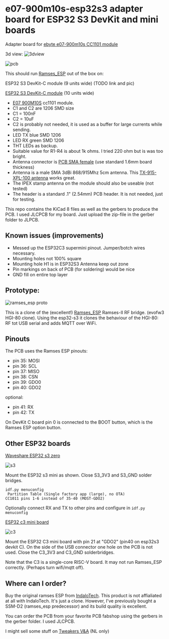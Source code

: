# e07-900m10s-esp32s3 adapter board for ESP32 S3 DevKit and mini boards
Adapter board for [ebyte e07-900m10s CC1101 module](https://www.ebyte.com/en/product-view-news.html?id=1567)

3d view:
![3dview](pics/3d.png)

![pcb](pics/pcb.png)

This should run [Ramses_ESP](https://github.com/IndaloTech/ramses_esp/) out of the box on:

ESP32 S3 DevKit-C module (9 units wide)
(TODO link and pic)

[ESP32 S3 DevKit-C module](https://nl.aliexpress.com/item/1005006387668474.html) (10 units wide)

 - [E07 900M10S](https://www.ebyte.com/en/product-view-news.html?id=1567) cc1101 module.
 - C1 and C2 are 1206 SMD size
 - C1 = 100nF
 - C2 = 10uF
 - C2 is probably not needed, it is used as a buffer for large currents while sending.
 - LED TX blue SMD 1206
 - LED RX green SMD 1206
 - THT LEDs as backup.
 - Suitable value for R1-R4 is about 1k ohms. I tried 220 ohm but is was too bright.
 - Antenna connector is [PCB SMA female](https://nl.aliexpress.com/item/1005005708712726.html) (use standard 1.6mm board thickness)
 - Antenna is a male SMA 3dBi 868/915Mhz 5cm antenna. This [TX-915-XPL-100 antenna](https://nl.aliexpress.com/item/1005004843392517.html) works great.
 - The IPEX stamp antenna on the module should also be useable (not tested)
 - The header is a standard .1" (2.54mm) PCB header. It is not needed, just for testing.


This repo contains the KiCad 8 files as well as the gerbers to produce the PCB.
I used JLCPCB for my board. Just upload the zip-file in the gerber folder to JLPCB.

## Known issues (improvements)
 - Messed up the ESP32C3 supermini pinout. Jumper/botch wires necessary.
 - Mounting holes not 100% square
 - Mounting hole H1 is in ESP32S3 Antenna keep out zone
 - Pin markings on back of PCB (for soldering) would be nice
 - GND fill on entire top layer

## Prototype:

![ramses_esp proto](pics/ramses_esp_proto.png)

This is a clone of the (excellent!) [Ramses_ESP](https://github.com/IndaloTech/ramses_esp/) Ramses-II RF bridge. (evofw3 HGI-80 clone).
Using the esp32-s3 it clones the behaviour of the HGI-80: RF tot USB serial and adds MQTT over WiFi.

## Pinouts
The PCB uses the Ramses ESP pinouts:

 - pin 35: MOSI
 - pin 36: SCL
 - pin 37: MISO
 - pin 38: CSN
 - pin 39: GDO0
 - pin 40: GDO2

optional:
 - pin 41: RX
 - pin 42: TX

On DevKit C board pin 0 is connected to the BOOT button, which is the Ramses ESP option button.

## Other ESP32 boards
[Waveshare ESP32 s3 zero](https://www.waveshare.com/esp32-s3-zero.htm) 

![s3](pics/s3_placement.png)


Mount the ESP32 s3 mini as shown.
Close S3_3V3 and S3_GND solder bridges.
```
idf.py menuconfig
 Partition Table (Single factory app (large), no OTA) 
CC1011 pins 1-6 instead of 35-40 (MOST-GDO2)
```
Optionally connect RX and TX to other pins and configure in `idf.py menuconfig`

[ESP32 c3 mini board](https://nl.aliexpress.com/i/1005005319963906.html)

![c3](pics/c3_placement.png)

Mount the ESP32 C3 mini board with pin 21 at "GDO2" (pin40 on esp32s3 devkit C).
On the side of the USB connector one hole on the PCB is not used.
Close the C3_3V3 and C3_GND solderbridges.

Note that the C3 is a single-core RISC-V board. It may not run Ramses_ESP correctly. (Perhaps turn wifi/mqtt off).

## Where can I order?
Buy the original ramses ESP from [IndaloTech](https://indalo-tech.onlineweb.shop/). This product is not affialiated at all with IndaloTech. It's just a clone. However, I've previously bought a SSM-D2 (ramses_esp predecessor) and its build quality is excellent.

You can order the PCB from your favorite PCB fabshop using the gerbers in the gerber folder. I used JLCPCB.

I might sell some stuff on [Tweakers V&A](https://tweakers.net/aanbod/user/90636/) (NL only)
